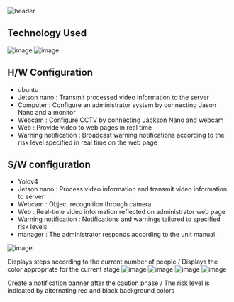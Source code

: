 ![header](https://capsule-render.vercel.app/api?type=waving&color=auto&height=300&section=header&text=Kaldap&fontSize=90&animation=fadeIn&descAlignY=51&descAlign=62)

## Technology Used
![image](https://github.com/KDW00817/test/assets/153358048/6ffddc20-ed45-4b5d-92e3-5c8b8f33ce00) ![image](https://github.com/KDW00817/test/assets/153358048/aeb0b5a6-53d2-42bf-920d-d059320b67cb)



## H/W Configuration
* ubuntu
* Jetson nano : Transmit processed video information to the server
* Computer : Configure an administrator system by connecting Jason Nano and a monitor
* Webcam : Configure CCTV by connecting Jackson Nano and webcam
* Web : Provide video to web pages in real time
* Warning notification : Broadcast warning notifications according to the risk level specified in real time on the web page

## S/W configuration
* Yolov4 
* Jetson nano : Process video information and transmit video information to server
* Webcam : Object recognition through camera
* Web : Real-time video information reflected on administrator web page
* Warning notification : Notifications and warnings tailored to specified risk levels
* manager : The administrator responds according to the unit manual.

![image](https://github.com/KDW00817/test/assets/153358048/0725980c-d4e4-43ec-ae24-c748cb70d595)

Displays steps according to the current number of people / Displays the color appropriate for the current stage
![image](https://github.com/KDW00817/test/assets/153358048/7dae3d4c-3e7e-4989-9ec1-126559f8e0cb)
![image](https://github.com/KDW00817/test/assets/153358048/d88cb52c-e77a-4fd3-b9c9-f5888d0400ef)
![image](https://github.com/KDW00817/test/assets/153358048/f6f09286-1c2a-482a-b420-8d1b7de57d76)
![image](https://github.com/KDW00817/test/assets/153358048/26061f7f-8d0e-43ee-9171-ecfe7f7c6e1d)


Create a notification banner after the caution phase / The risk level is indicated by alternating red and black background colors

